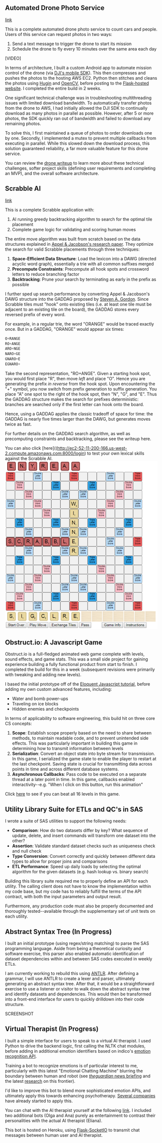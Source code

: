 ## Automated Drone Photo Service 
[link](http://ec2-52-11-200-166.us-west-2.compute.amazonaws.com:5000/photos)
    
This is a complete automated drone photo service to count cars and people. Users of this service can request photos in two ways:
1. Send a text message to trigger the drone to start its mission 
2. Schedule the drone to fly every 10 minutes over the same area each day 

[VIDEO]

In terms of architecture, I built a custom Android app to automate mission control of the drone (via [DJI's mobile SDK](https://developer.dji.com/mobile-sdk/)). This then compresses and pushes the photos to the hosting AWS EC2. Python then stitches and cleans the photos using [Hugin](https://wiki.panotools.org/Hugin_executor) and [OpenCV](https://opencv.org/), before posting to the [Flask-hosted website](http://ec2-52-11-200-166.us-west-2.compute.amazonaws.com:5000/photos). I completed the entire build in 2 weeks. 

One significant technical challenge was in troubleshooting multithreading issues with limited download bandwidth. To automatically transfer photos from the drone to AWS, I had initially allowed the DJI SDK to continually download as many photos in parallel as possible. However, after 5 or more photos, the SDK quickly ran out of bandwidth and failed to download any remaining photos. 

To solve this, I first maintained a queue of photos to order downloads one by one. Secondly, I implemented a mutex to prevent multiple callbacks from executing in parallel. While this slowed down the download process, this solution guaranteed reliability, a far more valuable feature for this drone service. 

You can review the [drone writeup](https://github.com/danielmcheng1/drone/blob/master/writeup.md) to learn more about these technical challenges, softer project skills (defining user requirements and completing an MVP), and the overall software architecture. 

## Scrabble AI
[link](http://ec2-52-11-200-166.us-west-2.compute.amazonaws.com:8000/login)

This is a complete Scrabble application with:
1. AI running greedy backtracking algorithm to search for the optimal tile placement 
2. Complete game logic for validating and scoring human moves

The entire move algorithm was built from scratch based on the data structures explained in [Appel & Jacobson's research paper](https://www.cs.cmu.edu/afs/cs/academic/class/15451-s06/www/lectures/scrabble.pdf). They optimize the search for valid Scrabble placements through three techniques:
1. __Space-Efficient Data Structure__: Load the lexicon into a DAWG (directed acyclic word graph), essentially a trie with all common suffixes merged
2. __Precompute Constraints__: Precompute all hook spots and crossword letters to reduce branching factor 
3. __Backtracking__: Prune your search by terminating as early in the prefix as possible 

I further sped up search performance by converting Appel & Jacobson's DAWG structure into the GADDAG proposed by [Steven A. Gordon](http://ericsink.com/downloads/faster-scrabble-gordon.pdf). Since Scrabble tiles must "hook" onto existing tiles (i.e. at least one tile must be adjacent to an existing tile on the board), the GADDAG stores every reversed prefix of every word. 

For example, in a regular trie, the word "ORANGE" would be traced exactly once. But in a GADDAG, "ORANGE" would appear six times:
```python
O+RANGE
RO+ANGE
ARO+NGE
NARO+GE
GNARO+E
EGNARO+
```
Take the second representation, "RO+ANGE". Given a starting hook spot, you would first place "R", then move _left_ and place "O". Hence you are generating the prefix _in reverse_ from the hook spot. Upon encountering the "+" symbol, you now switch from prefix generation to suffix generation. You place "A" one spot to the right of the hook spot, then "N", "G", and "E". Thus the GADDAG structure makes the search for prefixes deterministic: branches are searched only if the first letter can hook onto the board. 

Hence, using a GADDAG applies the classic tradeoff of space for time: the GADDAG is nearly five times larger than the DAWG, but generates moves twice as fast.

For further details on the GADDAG search algorithm, as well as precomputing constraints and backtracking, please see the writeup here.

You can also click [here]((http://ec2-52-11-200-166.us-west-2.compute.amazonaws.com:8000/login) to test your own lexical skills against the Scrabble AI.
<img src="/static/img/scrabble.png"></img>
        

## Obstruct.io: A Javascript Game 
Obstruct.io is a full-fledged animated web game complete with levels, sound effects, and game stats. This was a small side project for gaining experience building a fully functional product from start to finish. I completed the build for this in a week (subsequent revisions were primarily with tweaking and adding new levels). 

I based the initial prototype off of the [Eloquent Javascript tutorial](eloquentjavascript.net/15_game.html), before adding my own custom advanced features, including:
* Water and bomb power-ups 
* Traveling on ice blocks 
* Hidden enemies and checkpoints 

In terms of applicability to software engineering, this build hit on three core CS concepts:
1. __Scope__: Establish scope properly based on the need to share between methods, to maintain readable code, and to prevent unintended side effects. This was particularly important in building this game in determining how to transmit information between levels  
2. __Serialization__: Convert an object state into byte stream for transmission. In this game, I serialized the game state to enable the player to restart at the last checkpoint. Saving state is crucial for transmitting data across points in time and across different database systems.
3. __Asynchronous Callbacks__: Pass code to be executed on a separate thread at a later point in time. In this game, callbacks enabled interactivity--e.g. "When I click on this button, run this animation" 

Click [here](https://danielmcheng1.github.io/obstructio/obstructio.html) to see if you can beat all 16 levels in this game.

## Utility Library Suite for ETLs and QC's in SAS 
I wrote a suite of SAS utilities to support the following needs:
* __Comparison__: How do two datasets differ by key? What sequence of update, delete, and insert commands will transform one dataset into the other? 
* __Assertion__: Validate standard dataset checks such as uniqueness check and null check 
* __Type Conversion__: Convert correctly and quickly between different data types to allow for proper joins and comparisons 
* __ETL Performance__: Speed up daily loads by selecting the optimal algorithm for the given datasets (e.g. hash lookup vs. binary search)

Building this library suite required me to properly define an API for each utility. The calling client does not have to know the implementation within my code base, but my code has to reliably fulfill the terms of the API contract, with both the input parameters and output result.

Furthermore, any production code must also be properly documented and thoroughly tested--available through the supplementary set of unit tests on each utility. 

## Abstract Syntax Tree (In Progress)
I built an initial prototype (using regex/string matching) to parse the SAS programming language. Aside from being a theoretical curiosity and software exercise, this parser also enabled automatic identification of dataset dependencies within and between SAS codes executed in weekly ETLs. 

I am currently working to rebuild this using [ANTLR](http://www.antlr.org/). After defining a grammar, I will use ANTLR to create a lexer and parser, ultimately generating an abstract syntax tree. After that, it would be a straightforward exercise to use a listener or visitor to walk down the abstract syntax tree and identify datasets and dependencies. This would then be transformed into a front-end interface for users to quickly drilldown into their code structure. 

SCREENSHOT 

## Virtual Therapist (In Progress) 
I built a simple interface for users to speak to a virtual AI therapist. I used Python to drive the backend logic, first calling the NLTK chat modules, before adding in additional emotion identifiers based on indico's [emotion recognition API](https://indico.io/docs).  

Training a bot to recognize emotions is of particular interest to me, particularly with this latest "Emotional Chatting Machine" blurring the boundary between human and robot (see [_theguardian_ news briefing](https://www.theguardian.com/technology/2017/may/05/human-robot-interactions-take-step-forward-with-emotional-chatting-machine-chatbot) and the latest [research](https://arxiv.org/abs/1704.01074) on this frontier).

I'd like to improve this bot to blend more sophisticated emotion APIs, and ultimately apply this towards enhancing psychotherapy. [Several companies](https://www.wired.com/2017/06/facebook-messenger-woebot-chatbot-therapist/) have already started to apply this. 

You can chat with the AI therapist yourself at the following [link](http://danielmcheng1-therapist.herokuapp.com/). I included two additional bots (Olga and Ana) purely as entertainment to contrast their personalities with the actual AI therapist (Eliana).

This bot is hosted on Heroku, using [Flask-SocketIO](https://flask-socketio.readthedocs.io/en/latest/) to transmit chat messages between human user and AI therapist. 

